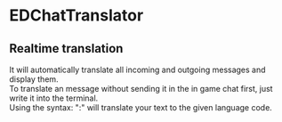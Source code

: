 # EDChatTranslator

## Realtime translation
It will automatically translate all incoming and outgoing messages and display them.  
To translate an message without sending it in the in game chat first, just write it into the terminal.  
Using the syntax: "<lang code>:<text>" will translate your text to the given language code.  
